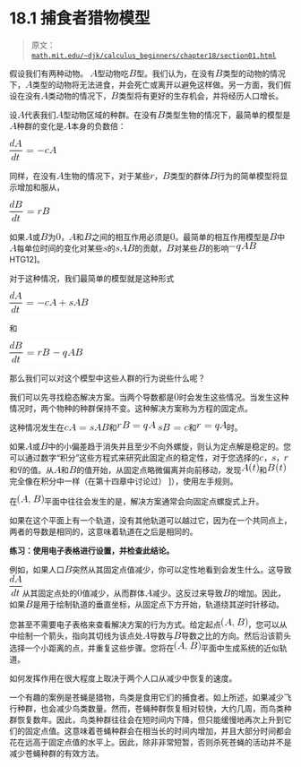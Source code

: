 # 18.1 捕食者猎物模型

> 原文： [`math.mit.edu/~djk/calculus_beginners/chapter18/section01.html`](http://math.mit.edu/~djk/calculus_beginners/chapter18/section01.html)

假设我们有两种动物。 ![](img/tex-7fc56270e7a70fa81a5935b72eacbe29.gif)型动物吃![](img/tex-9d5ed678fe57bcca610140957afab571.gif)型。我们认为，在没有![](img/tex-9d5ed678fe57bcca610140957afab571.gif)类型的动物的情况下，![](img/tex-7fc56270e7a70fa81a5935b72eacbe29.gif)类型的动物将无法进食，并会死亡或离开以避免这样做。另一方面，我们假设在没有![](img/tex-7fc56270e7a70fa81a5935b72eacbe29.gif)类动物的情况下，![](img/tex-9d5ed678fe57bcca610140957afab571.gif)类型将有更好的生存机会，并将经历人口增长。

设![](img/tex-7fc56270e7a70fa81a5935b72eacbe29.gif)代表我们![](img/tex-7fc56270e7a70fa81a5935b72eacbe29.gif)型动物区域的种群。在没有![](img/tex-9d5ed678fe57bcca610140957afab571.gif)类型生物的情况下，最简单的模型是![](img/tex-7fc56270e7a70fa81a5935b72eacbe29.gif)种群的变化是![](img/tex-7fc56270e7a70fa81a5935b72eacbe29.gif)本身的负数倍：

![](img/tex-112d8c1fac3e8e812d7fd64555dbb059.gif)

同样，在没有![](img/tex-7fc56270e7a70fa81a5935b72eacbe29.gif)生物的情况下，对于某些![](img/tex-4b43b0aee35624cd95b910189b3dc231.gif)，![](img/tex-9d5ed678fe57bcca610140957afab571.gif)类型的群体![](img/tex-9d5ed678fe57bcca610140957afab571.gif)行为的简单模型将显示增加和服从，

![](img/tex-350a7ad875d4db41dcac2dd076df0044.gif)

如果![](img/tex-7fc56270e7a70fa81a5935b72eacbe29.gif)或![](img/tex-9d5ed678fe57bcca610140957afab571.gif)为![](img/tex-cfcd208495d565ef66e7dff9f98764da.gif)，![](img/tex-7fc56270e7a70fa81a5935b72eacbe29.gif)和![](img/tex-9d5ed678fe57bcca610140957afab571.gif)之间的相互作用必须是![](img/tex-cfcd208495d565ef66e7dff9f98764da.gif)。最简单的相互作用模型是![](img/tex-9d5ed678fe57bcca610140957afab571.gif)中![](img/tex-7fc56270e7a70fa81a5935b72eacbe29.gif)每单位时间的变化对某些![](img/tex-03c7c0ace395d80182db07ae2c30f034.gif)的![](img/tex-5beaa5bacc2142262cd6baf1e911399b.gif)的贡献，![](img/tex-9d5ed678fe57bcca610140957afab571.gif)对某些![](img/tex-9d5ed678fe57bcca610140957afab571.gif)的影响![](img/tex-dc700fd066816624ac11897050c27a06.gif) HTG12]。

对于这种情况，我们最简单的模型就是这种形式

![](img/tex-efcf41074710f8e8741de774f9b272aa.gif)

和

![](img/tex-0c60543138030022ce5ed421619d1a97.gif)

那么我们可以对这个模型中这些人群的行为说些什么呢？

我们可以先寻找稳态解决方案。当两个导数都是![](img/tex-cfcd208495d565ef66e7dff9f98764da.gif)时会发生这些情况。当发生这种情况时，两个物种的种群保持不变。这种解决方案称为方程的固定点。

这种情况发生在![](img/tex-1fd2d7702087e855a6278ecb44d7d4e4.gif)和![](img/tex-3e84be82c48c51e66de8f7303b081b9e.gif) ![](img/tex-a549ecd61a2b0e9f612651b06107fded.gif)和![](img/tex-70d458af3a1e6d66ae3fc948ecfab217.gif)时。

如果![](img/tex-7fc56270e7a70fa81a5935b72eacbe29.gif)或![](img/tex-9d5ed678fe57bcca610140957afab571.gif)中的小偏差趋于消失并且至少不向外螺旋，则认为定点解是稳定的。您可以通过数字“积分”这些方程式来研究此固定点的稳定性，对于您选择的![](img/tex-4a8a08f09d37b73795649038408b5f33.gif)，![](img/tex-03c7c0ace395d80182db07ae2c30f034.gif)，![](img/tex-4b43b0aee35624cd95b910189b3dc231.gif)和![](img/tex-7694f4a66316e53c8cdd9d9954bd611d.gif)的值。从![](img/tex-7fc56270e7a70fa81a5935b72eacbe29.gif)和![](img/tex-9d5ed678fe57bcca610140957afab571.gif)的值开始，从固定点略微偏离并向前移动，发现![](img/tex-3339ebace629ad9f8287b0a5fb9b6bff.gif)和![](img/tex-78c292f7a1a8bd8c88ea38e002ebc769.gif)完全像在积分中一样（在第十四章中讨论过） ]），使用左手规则。

在![](img/tex-bab07a8d585ac51c785590b1f383de3a.gif)平面中往往会发生的是，解决方案通常会向固定点螺旋式上升。

如果在这个平面上有一个轨道，没有其他轨道可以越过它，因为在一个共同点上，两者的导数是相同的，这意味着轨道在之后是相同的。

**练习：使用电子表格进行设置，并检查此结论。**

例如，如果人口![](img/tex-9d5ed678fe57bcca610140957afab571.gif)突然从其固定点值减少，你可以定性地看到会发生什么。这导致![](img/tex-2ffe8c4753de6a9c633cec0d781be686.gif)从其固定点处的![](img/tex-cfcd208495d565ef66e7dff9f98764da.gif)值减少，从而群体![](img/tex-7fc56270e7a70fa81a5935b72eacbe29.gif)减少。这反过来导致![](img/tex-9d5ed678fe57bcca610140957afab571.gif)的增加。因此，如果![](img/tex-9d5ed678fe57bcca610140957afab571.gif)是用于绘制轨道的垂直坐标，从固定点下方开始，轨道绕其逆时针移动。

您甚至不需要电子表格来查看解决方案的行为方式。给定起点![](img/tex-31da6f87f19d9cd2264061a0afc2cbb1.gif)，您可以从中绘制一个箭头，指向其切线为该点处![](img/tex-7fc56270e7a70fa81a5935b72eacbe29.gif)导数与![](img/tex-9d5ed678fe57bcca610140957afab571.gif)导数之比的方向。然后沿该箭头选择一个小距离的点，并重复这些步骤。您将在![](img/tex-31da6f87f19d9cd2264061a0afc2cbb1.gif)平面中生成系统的近似轨道。

如何发挥作用在很大程度上取决于两个人口从减少中恢复的速度。

一个有趣的案例是苍蝇是猎物，鸟类是食用它们的捕食者。如上所述，如果减少飞行种群，也会减少鸟类数量。然而，苍蝇种群恢复相对较快，大约几周，而鸟类种群恢复数年。因此，鸟类种群往往会在短时间内下降，但只能缓慢地再次上升到它们的固定点值。这意味着苍蝇种群会在相当长的时间内增加，并且大部分时间都会花在远高于固定点值的水平上。因此，除非非常短暂，否则杀死苍蝇的活动并不是减少苍蝇种群的有效方法。